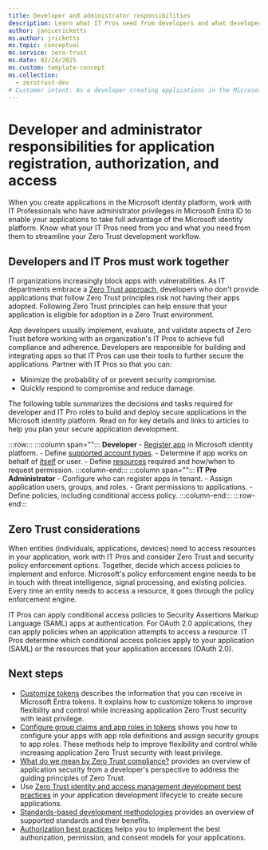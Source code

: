 ```yaml
---
title: Developer and administrator responsibilities
description: Learn what IT Pros need from developers and what developers need from them to streamline Zero Trust development workflows.
author: janicericketts
ms.author: jricketts
ms.topic: conceptual
ms.service: zero-trust
ms.date: 02/24/2025
ms.custom: template-concept
ms.collection:
  - zerotrust-dev
# Customer intent: As a developer creating applications in the Microsoft identity platform, I want to know what my IT Pros need from me, and what I need from them, so that I can streamline my Zero Trust development workflow.
---
```

# Developer and administrator responsibilities for application registration, authorization, and access

When you create applications in the Microsoft identity platform, work with IT Professionals who have administrator privileges in Microsoft Entra ID to enable your applications to take full advantage of the Microsoft identity platform. Know what your IT Pros need from you and what you need from them to streamline your Zero Trust development workflow.

## Developers and IT Pros must work together

IT organizations increasingly block apps with vulnerabilities. As IT departments embrace a [Zero Trust approach](overview.md), developers who don't provide applications that follow Zero Trust principles risk not having their apps adopted. Following Zero Trust principles can help ensure that your application is eligible for adoption in a Zero Trust environment.

App developers usually implement, evaluate, and validate aspects of Zero Trust before working with an organization's IT Pros to achieve full compliance and adherence. Developers are responsible for building and integrating apps so that IT Pros can use their tools to further secure the applications. Partner with IT Pros so that you can:

- Minimize the probability of or prevent security compromise.
- Quickly respond to compromise and reduce damage.

The following table summarizes the decisions and tasks required for developer and IT Pro roles to build and deploy secure applications in the Microsoft identity platform. Read on for key details and links to articles to help you plan your secure application development.

:::row:::
   :::column span="":::
      **Developer**
      - [Register app](/entra/identity-platform/quickstart-register-app) in Microsoft identity platform.
      - Define [supported account types](identity-supported-account-types.md).
      - Determine if app works on behalf of [itself](identity-non-user-applications.md) or user.
      - Define [resources](acquire-application-authorization-to-access-resources.md) required and how/when to request permission.
   :::column-end:::
   :::column span="":::
      **IT Pro Administrator**
      - Configure who can register apps in tenant.
      - Assign application users, groups, and roles.
      - Grant permissions to applications.
      - Define policies, including conditional access policy.
   :::column-end:::
:::row-end:::

## Zero Trust considerations

When entities (individuals, applications, devices) need to access resources in your application, work with IT Pros and consider Zero Trust and security policy enforcement options. Together, decide which access policies to implement and enforce. Microsoft's policy enforcement engine needs to be in touch with threat intelligence, signal processing, and existing policies. Every time an entity needs to access a resource, it goes through the policy enforcement engine.

IT Pros can apply conditional access policies to Security Assertions Markup Language (SAML) apps at authentication. For OAuth 2.0 applications, they can apply policies when an application attempts to access a resource. IT Pros determine which conditional access policies apply to your application (SAML) or the resources that your application accesses (OAuth 2.0).

## Next steps

- [Customize tokens](zero-trust-token-customization.md) describes the information that you can receive in Microsoft Entra tokens. It explains how to customize tokens to improve flexibility and control while increasing application Zero Trust security with least privilege.
- [Configure group claims and app roles in tokens](configure-tokens-group-claims-app-roles.md) shows you how to configure your apps with app role definitions and assign security groups to app roles. These methods help to improve flexibility and control while increasing application Zero Trust security with least privilege.
- [What do we mean by Zero Trust compliance?](identity-zero-trust-compliance.md) provides an overview of application security from a developer's perspective to address the guiding principles of Zero Trust.
- Use [Zero Trust identity and access management development best practices](identity-iam-development-best-practices.md) in your application development lifecycle to create secure applications.
- [Standards-based development methodologies](identity-standards-based-development-methodologies.md) provides an overview of supported standards and their benefits.
- [Authorization best practices](developer-strategy-authorization-best-practices.md) helps you to implement the best authorization, permission, and consent models for your applications.
